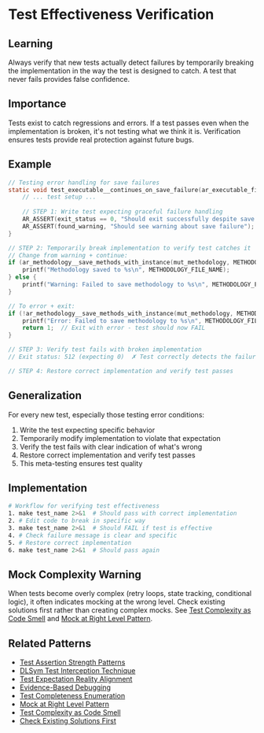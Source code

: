 # Test Effectiveness Verification

## Learning
Always verify that new tests actually detect failures by temporarily breaking the implementation in the way the test is designed to catch. A test that never fails provides false confidence.

## Importance
Tests exist to catch regressions and errors. If a test passes even when the implementation is broken, it's not testing what we think it is. Verification ensures tests provide real protection against future bugs.

## Example
```c
// Testing error handling for save failures
static void test_executable__continues_on_save_failure(ar_executable_fixture_t *mut_fixture) {
    // ... test setup ...
    
    // STEP 1: Write test expecting graceful failure handling
    AR_ASSERT(exit_status == 0, "Should exit successfully despite save failure");
    AR_ASSERT(found_warning, "Should see warning about save failure");
}

// STEP 2: Temporarily break implementation to verify test catches it
// Change from warning + continue:
if (ar_methodology__save_methods_with_instance(mut_methodology, METHODOLOGY_FILE_NAME)) {
    printf("Methodology saved to %s\n", METHODOLOGY_FILE_NAME);
} else {
    printf("Warning: Failed to save methodology to %s\n", METHODOLOGY_FILE_NAME);
}

// To error + exit:
if (!ar_methodology__save_methods_with_instance(mut_methodology, METHODOLOGY_FILE_NAME)) {
    printf("Error: Failed to save methodology to %s\n", METHODOLOGY_FILE_NAME);
    return 1;  // Exit with error - test should now FAIL
}

// STEP 3: Verify test fails with broken implementation
// Exit status: 512 (expecting 0)  ✗ Test correctly detects the failure!

// STEP 4: Restore correct implementation and verify test passes
```

## Generalization
For every new test, especially those testing error conditions:
1. Write the test expecting specific behavior
2. Temporarily modify implementation to violate that expectation
3. Verify the test fails with clear indication of what's wrong
4. Restore correct implementation and verify test passes
5. This meta-testing ensures test quality

## Implementation
```bash
# Workflow for verifying test effectiveness
1. make test_name 2>&1  # Should pass with correct implementation
2. # Edit code to break in specific way
3. make test_name 2>&1  # Should FAIL if test is effective
4. # Check failure message is clear and specific
5. # Restore correct implementation
6. make test_name 2>&1  # Should pass again
```

## Mock Complexity Warning
When tests become overly complex (retry loops, state tracking, conditional logic), it often indicates mocking at the wrong level. Check existing solutions first rather than creating complex mocks. See [Test Complexity as Code Smell](test-complexity-as-code-smell.md) and [Mock at Right Level Pattern](mock-at-right-level-pattern.md).

## Related Patterns
- [Test Assertion Strength Patterns](test-assertion-strength-patterns.md)
- [DLSym Test Interception Technique](dlsym-test-interception-technique.md)
- [Test Expectation Reality Alignment](test-expectation-reality-alignment.md)
- [Evidence-Based Debugging](evidence-based-debugging.md)
- [Test Completeness Enumeration](test-completeness-enumeration.md)
- [Mock at Right Level Pattern](mock-at-right-level-pattern.md)
- [Test Complexity as Code Smell](test-complexity-as-code-smell.md)
- [Check Existing Solutions First](check-existing-solutions-first.md)